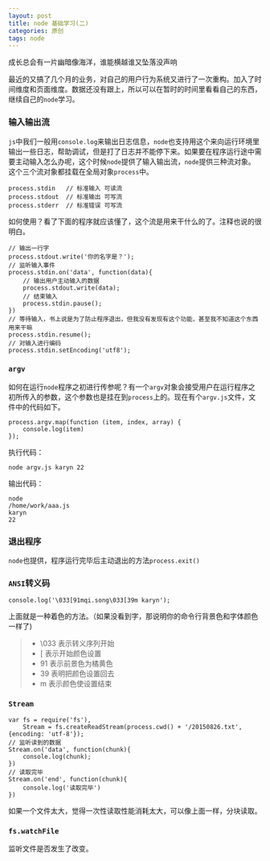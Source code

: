 ```yaml
---
layout: post
title: node 基础学习(二)
categories: 原创
tags: node
---
```


成长总会有一片幽暗像海洋，谁能横越谁又坠落没声响

<!--more-->

最近的又搞了几个月的业务，对自己的用户行为系统又进行了一次重构。加入了时间维度和页面维度。数据还没有跟上，所以可以在暂时的时间里看看自己的东西，继续自己的`node`学习。

### 输入输出流

`js`中我们一般用`console.log`来输出日志信息，`node`也支持用这个来向运行环境里输出一些日志，帮助调试，但是打了日志并不能停下来。如果要在程序运行途中需要主动输入怎么办呢，这个时候`node`提供了输入输出流，`node`提供三种流对象。这个三个流对象都挂载在全局对象`process`中。

    process.stdin   // 标准输入 可读流
    process.stdout  // 标准输出 可写流
    process.stderr  // 标准错误 可写流

如何使用？看了下面的程序就应该懂了，这个流是用来干什么的了。注释也说的很明白。

    // 输出一行字
    process.stdout.write('你的名字是？');
    // 监听输入事件
    process.stdin.on('data', function(data){
        // 输出用户主动输入的数据
        process.stdout.write(data);
        // 结束输入
        process.stdin.pause();
    })
    // 等待输入，书上说是为了防止程序退出，但我没有发现有这个功能，甚至我不知道这个东西用来干嘛
    process.stdin.resume();
    // 对输入进行编码
    process.stdin.setEncoding('utf8');

### `argv`

如何在运行`node`程序之初进行传参呢？有一个`argv`对象会接受用户在运行程序之初所传入的参数，这个参数也是挂在到`process`上的。现在有个`argv.js`文件，文件中的代码如下。

    process.argv.map(function (item, index, array) {
        console.log(item)
    });

执行代码：

    node argv.js karyn 22

输出代码：

    node
    /home/work/aaa.js
    karyn
    22

### 退出程序

`node`也提供，程序运行完毕后主动退出的方法`process.exit()`

### `ANSI`转义码

    console.log('\033[91mqi.song\033[39m karyn');

上面就是一种着色的方法。（如果没看到字，那说明你的命令行背景色和字体颜色一样了)

> * \033    表示转义序列开始
> * [       表示开始颜色设置
> * 91      表示前景色为橘黄色
> * 39      表明把颜色设置回去
> * m       表示颜色使设置结束

### `Stream`

    var fs = require('fs'),
        Stream = fs.createReadStream(process.cwd() + '/20150826.txt', {encoding: 'utf-8'});
    // 监听读到的数据
    Stream.on('data', function(chunk){
        console.log(chunk);
    })
    // 读取完毕
    Stream.on('end', function(chunk){
        console.log('读取完毕')
    })

如果一个文件太大，觉得一次性读取性能消耗太大，可以像上面一样，分块读取。

### `fs.watchFile`

监听文件是否发生了改变。
